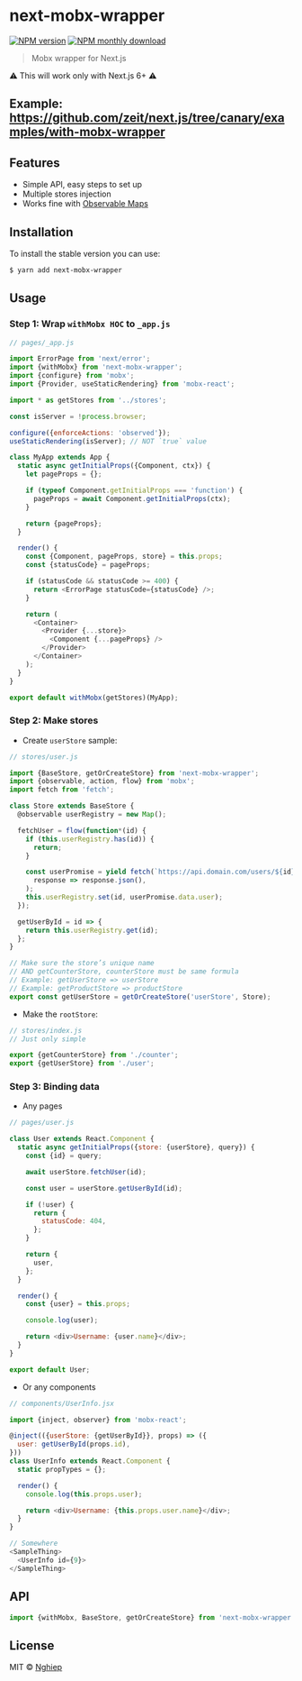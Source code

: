 # next-mobx-wrapper

[![NPM version](https://img.shields.io/npm/v/next-mobx-wrapper.svg)](https://www.npmjs.com/package/next-mobx-wrapper)
[![NPM monthly download](https://img.shields.io/npm/dm/next-mobx-wrapper.svg)](https://www.npmjs.com/package/next-mobx-wrapper)

> Mobx wrapper for Next.js

:warning: This will work only with Next.js 6+ :warning:

## Example: https://github.com/zeit/next.js/tree/canary/examples/with-mobx-wrapper

## Features

- Simple API, easy steps to set up
- Multiple stores injection
- Works fine with [Observable Maps](https://mobx.js.org/refguide/map.html)

## Installation

To install the stable version you can use:

```sh
$ yarn add next-mobx-wrapper
```

## Usage

### Step 1: Wrap `withMobx HOC` to `_app.js`

```js
// pages/_app.js

import ErrorPage from 'next/error';
import {withMobx} from 'next-mobx-wrapper';
import {configure} from 'mobx';
import {Provider, useStaticRendering} from 'mobx-react';

import * as getStores from '../stores';

const isServer = !process.browser;

configure({enforceActions: 'observed'});
useStaticRendering(isServer); // NOT `true` value

class MyApp extends App {
  static async getInitialProps({Component, ctx}) {
    let pageProps = {};

    if (typeof Component.getInitialProps === 'function') {
      pageProps = await Component.getInitialProps(ctx);
    }

    return {pageProps};
  }

  render() {
    const {Component, pageProps, store} = this.props;
    const {statusCode} = pageProps;

    if (statusCode && statusCode >= 400) {
      return <ErrorPage statusCode={statusCode} />;
    }

    return (
      <Container>
        <Provider {...store}>
          <Component {...pageProps} />
        </Provider>
      </Container>
    );
  }
}

export default withMobx(getStores)(MyApp);
```

### Step 2: Make stores

- Create `userStore` sample:

```js
// stores/user.js

import {BaseStore, getOrCreateStore} from 'next-mobx-wrapper';
import {observable, action, flow} from 'mobx';
import fetch from 'fetch';

class Store extends BaseStore {
  @observable userRegistry = new Map();

  fetchUser = flow(function*(id) {
    if (this.userRegistry.has(id)) {
      return;
    }

    const userPromise = yield fetch(`https://api.domain.com/users/${id}`).then(
      response => response.json(),
    );
    this.userRegistry.set(id, userPromise.data.user);
  });

  getUserById = id => {
    return this.userRegistry.get(id);
  };
}

// Make sure the store’s unique name
// AND getCounterStore, counterStore must be same formula
// Example: getUserStore => userStore
// Example: getProductStore => productStore
export const getUserStore = getOrCreateStore('userStore', Store);
```

- Make the `rootStore`:

```js
// stores/index.js
// Just only simple

export {getCounterStore} from './counter';
export {getUserStore} from './user';
```

### Step 3: Binding data

- Any pages

```js
// pages/user.js

class User extends React.Component {
  static async getInitialProps({store: {userStore}, query}) {
    const {id} = query;

    await userStore.fetchUser(id);

    const user = userStore.getUserById(id);

    if (!user) {
      return {
        statusCode: 404,
      };
    }

    return {
      user,
    };
  }

  render() {
    const {user} = this.props;

    console.log(user);

    return <div>Username: {user.name}</div>;
  }
}

export default User;
```

- Or any components

```js
// components/UserInfo.jsx

import {inject, observer} from 'mobx-react';

@inject(({userStore: {getUserById}}, props) => ({
  user: getUserById(props.id),
}))
class UserInfo extends React.Component {
  static propTypes = {};

  render() {
    console.log(this.props.user);

    return <div>Username: {this.props.user.name}</div>;
  }
}

// Somewhere
<SampleThing>
  <UserInfo id={9}>
</SampleThing>
```

## API

```js
import {withMobx, BaseStore, getOrCreateStore} from 'next-mobx-wrapper';
```

## License

MIT © [Nghiep](https://nghiepit.pro)
